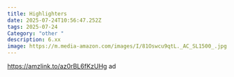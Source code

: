 ```yaml
---
title: Highlighters
date: 2025-07-24T10:56:47.252Z
tags: 2025-07-24
Category: "other "
description: 6.xx
image: https://m.media-amazon.com/images/I/81Oswcu9qtL._AC_SL1500_.jpg
---
```

https://amzlink.to/az0rBL6fKzUHg ad
